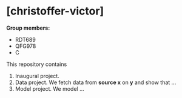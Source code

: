 # \[christoffer-victor\]

**Group members:**
- RDT689
- QFG978
- C

This repository contains  
1. Inaugural project. 
2. Data project. We fetch data from **source x** on **y** and show that ...
3. Model project. We model ...
